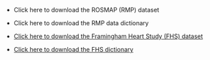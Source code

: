 * Click here to download the ROSMAP (RMP) dataset

* Click here to download the RMP data dictionary


* [Click here to download the Framingham Heart Study (FHS) dataset](https://ginger-hsph.github.io/AAU-Training-2019/datasets/frmgham2.csv)

* [Click here to download the FHS dictionary](https://ginger-hsph.github.io/AAU-Training-2019/datasets/FHS_data_description.pdf)
